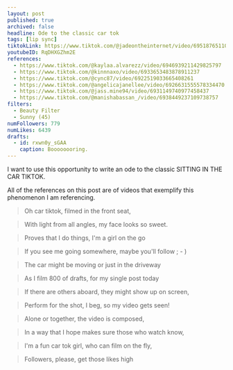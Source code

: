 ```yaml
---
layout: post
published: true
archived: false
headline: Ode to the classic car tok
tags: [lip sync]
tiktokLink: https://www.tiktok.com/@jadeontheinternet/video/6951876511045586182
youtubeID: RqDHXGZhm2E
references:
  - https://www.tiktok.com/@kaylaa.alvarezz/video/6946939211429825797
  - https://www.tiktok.com/@kinnnaxo/video/6933653483878911237
  - https://www.tiktok.com/@cync87/video/6922519033665408261
  - https://www.tiktok.com/@angelicajanellee/video/6926631555578334470
  - https://www.tiktok.com/@jass.mine94/video/6931149740977458437
  - https://www.tiktok.com/@manishabassan_/video/6938449237109738757
filters:
  - Beauty Filter
  - Sunny (45)
numFollowers: 779
numLikes: 6439
drafts: 
  - id: rxwn0y_sGAA
    caption: Boooooooring.
---
```


I want to use this opportunity to write an ode to the classic SITTING IN THE CAR TIKTOK.

All of the references on this post are of videos that exemplify this phenomenon I am referencing. 

> Oh car tiktok, filmed in the front seat, 

> With light from all angles, my face looks so sweet.

> Proves that I do things, I'm a girl on the go

> If you see me going somewhere, maybe you'll follow ; - )

> The car might be moving or just in the driveway

> As I film 800 of drafts, for my single post today

> If there are others aboard, they might show up on screen,

> Perform for the shot, I beg, so my video gets seen!

> Alone or together, the video is composed,

> In a way that I hope makes sure those who watch know,

> I'm a fun car tok girl, who can film on the fly,

> Followers, please, get those likes high
